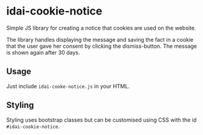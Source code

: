 # idai-cookie-notice

Simple JS library for creating a notice that cookies are used on the website.

The library handles displaying the message and saving the fact in a cookie that the user
gave her consent by clicking the dismiss-button. The message is shown again after 30 days.

## Usage

Just include `idai-cooke-notice.js` in your HTML.

## Styling

Styling uses bootstrap classes but can be customised using CSS with the id `#idai-cookie-notice`.
